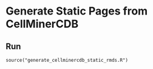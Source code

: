 # Generate Static Pages from CellMinerCDB

## Run
```
source("generate_cellminercdb_static_rmds.R")
```

